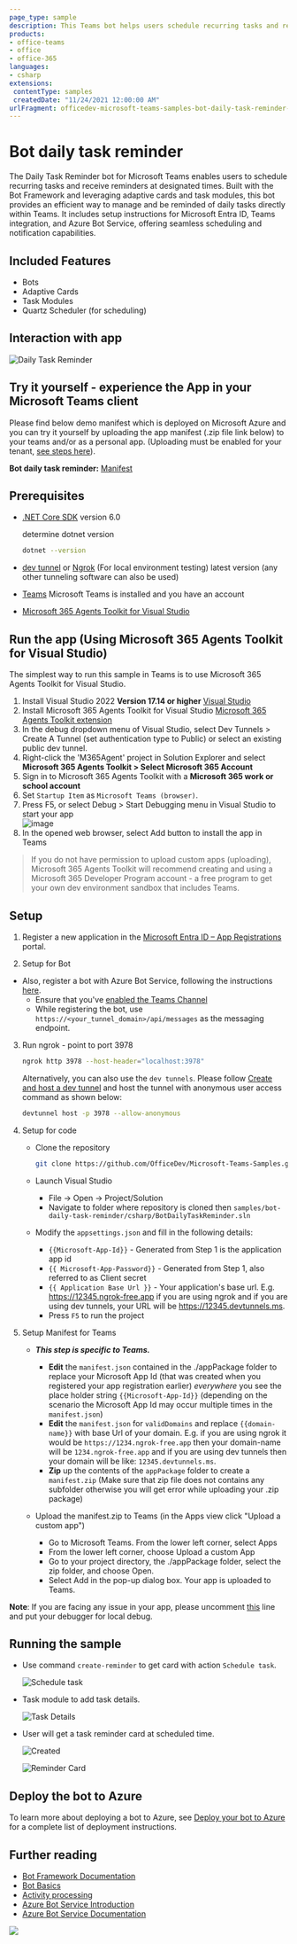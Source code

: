 ```yaml
---
page_type: sample
description: This Teams bot helps users schedule recurring tasks and receive reminders at specified times. It supports adaptive cards and task modules, utilizing the Quartz Scheduler to manage reminders.
products:
- office-teams
- office
- office-365
languages:
- csharp
extensions:
 contentType: samples
 createdDate: "11/24/2021 12:00:00 AM"
urlFragment: officedev-microsoft-teams-samples-bot-daily-task-reminder-csharp
---
```


# Bot daily task reminder

The Daily Task Reminder bot for Microsoft Teams enables users to schedule recurring tasks and receive reminders at designated times. Built with the Bot Framework and leveraging adaptive cards and task modules, this bot provides an efficient way to manage and be reminded of daily tasks directly within Teams. It includes setup instructions for Microsoft Entra ID, Teams integration, and Azure Bot Service, offering seamless scheduling and notification capabilities.

## Included Features
* Bots
* Adaptive Cards
* Task Modules
* Quartz Scheduler (for scheduling)

## Interaction with app

![Daily Task Reminder ](BotDailyTaskReminder/Images/DailyTaskReminder.gif)

## Try it yourself - experience the App in your Microsoft Teams client
Please find below demo manifest which is deployed on Microsoft Azure and you can try it yourself by uploading the app manifest (.zip file link below) to your teams and/or as a personal app. (Uploading must be enabled for your tenant, [see steps here](https://docs.microsoft.com/microsoftteams/platform/concepts/build-and-test/prepare-your-o365-tenant#enable-custom-teams-apps-and-turn-on-custom-app-uploading)).

**Bot daily task reminder:** [Manifest](/samples/bot-daily-task-reminder/csharp/demo-manifest/Bot-Daily-Task-Reminder.zip)

## Prerequisites

- [.NET Core SDK](https://dotnet.microsoft.com/download) version 6.0

  determine dotnet version
  ```bash
  dotnet --version
  ```
- [dev tunnel](https://learn.microsoft.com/en-us/azure/developer/dev-tunnels/get-started?tabs=windows) or [Ngrok](https://ngrok.com/download) (For local environment testing) latest version (any other tunneling software can also be used)

- [Teams](https://teams.microsoft.com) Microsoft Teams is installed and you have an account

- [Microsoft 365 Agents Toolkit for Visual Studio](https://learn.microsoft.com/en-us/microsoftteams/platform/toolkit/toolkit-v4/install-teams-toolkit-vs?pivots=visual-studio-v17-7)

## Run the app (Using Microsoft 365 Agents Toolkit for Visual Studio)

The simplest way to run this sample in Teams is to use Microsoft 365 Agents Toolkit for Visual Studio.
1. Install Visual Studio 2022 **Version 17.14 or higher** [Visual Studio](https://visualstudio.microsoft.com/downloads/)
1. Install Microsoft 365 Agents Toolkit for Visual Studio [Microsoft 365 Agents Toolkit extension](https://learn.microsoft.com/en-us/microsoftteams/platform/toolkit/toolkit-v4/install-teams-toolkit-vs?pivots=visual-studio-v17-7)
1. In the debug dropdown menu of Visual Studio, select Dev Tunnels > Create A Tunnel (set authentication type to Public) or select an existing public dev tunnel.
1. Right-click the 'M365Agent' project in Solution Explorer and select **Microsoft 365 Agents Toolkit > Select Microsoft 365 Account**
1. Sign in to Microsoft 365 Agents Toolkit with a **Microsoft 365 work or school account**
1. Set `Startup Item` as `Microsoft Teams (browser)`.
1. Press F5, or select Debug > Start Debugging menu in Visual Studio to start your app
</br>![image](https://raw.githubusercontent.com/OfficeDev/TeamsFx/dev/docs/images/visualstudio/debug/debug-button.png)
1. In the opened web browser, select Add button to install the app in Teams
> If you do not have permission to upload custom apps (uploading), Microsoft 365 Agents Toolkit will recommend creating and using a Microsoft 365 Developer Program account - a free program to get your own dev environment sandbox that includes Teams.

## Setup

1. Register a new application in the [Microsoft Entra ID – App Registrations](https://go.microsoft.com/fwlink/?linkid=2083908) portal.

2. Setup for Bot
  - Also, register a bot with Azure Bot Service, following the instructions [here](https://docs.microsoft.com/azure/bot-service/bot-service-quickstart-registration?view=azure-bot-service-3.0).
	- Ensure that you've [enabled the Teams Channel](https://docs.microsoft.com/azure/bot-service/channel-connect-teams?view=azure-bot-service-4.0)
	- While registering the bot, use `https://<your_tunnel_domain>/api/messages` as the messaging endpoint.

3. Run ngrok - point to port 3978

   ```bash
   ngrok http 3978 --host-header="localhost:3978"
   ```  

   Alternatively, you can also use the `dev tunnels`. Please follow [Create and host a dev tunnel](https://learn.microsoft.com/en-us/azure/developer/dev-tunnels/get-started?tabs=windows) and host the tunnel with anonymous user access command as shown below:

   ```bash
   devtunnel host -p 3978 --allow-anonymous
   ```

4. Setup for code
   - Clone the repository
     ```bash
     git clone https://github.com/OfficeDev/Microsoft-Teams-Samples.git
     ```
   - Launch Visual Studio
      - File -> Open -> Project/Solution
      - Navigate to folder where repository is cloned then `samples/bot-daily-task-reminder/csharp/BotDailyTaskReminder.sln`

   - Modify the `appsettings.json` and fill in the following details:
      - `{{Microsoft-App-Id}}` - Generated from Step 1 is the application app id
      - `{{ Microsoft-App-Password}}` - Generated from Step 1, also referred to as Client secret
      - `{{ Application Base Url }}` - Your application's base url. E.g. https://12345.ngrok-free.app if you are using ngrok and if you are using dev tunnels, your URL will be https://12345.devtunnels.ms.
      - Press `F5` to run the project

5. Setup Manifest for Teams
   - __*This step is specific to Teams.*__
      - **Edit** the `manifest.json` contained in the ./appPackage folder to replace your Microsoft App Id (that was created when you registered your app registration earlier) *everywhere* you see the place holder string `{{Microsoft-App-Id}}` (depending on the scenario the Microsoft App Id may occur multiple times in the `manifest.json`)
      - **Edit** the `manifest.json` for `validDomains` and replace `{{domain-name}}` with base Url of your domain. E.g. if you are using ngrok it would be `https://1234.ngrok-free.app` then your domain-name will be `1234.ngrok-free.app` and if you are using dev tunnels then your domain will be like: `12345.devtunnels.ms`.
      - **Zip** up the contents of the `appPackage` folder to create a `manifest.zip` (Make sure that zip file does not contains any subfolder otherwise you will get error while uploading your .zip package)

   - Upload the manifest.zip to Teams (in the Apps view click "Upload a custom app")
      - Go to Microsoft Teams. From the lower left corner, select Apps
      - From the lower left corner, choose Upload a custom App
      - Go to your project directory, the ./appPackage folder, select the zip folder, and choose Open.
      - Select Add in the pop-up dialog box. Your app is uploaded to Teams.

**Note**: If you are facing any issue in your app, please uncomment [this](https://github.com/OfficeDev/Microsoft-Teams-Samples/blob/main/samples/bot-daily-task-reminder/csharp/BotDailyTaskReminder/AdapterWithErrorHandler.cs#L30) line and put your debugger for local debug.

## Running the sample

- Use command `create-reminder` to get card with action `Schedule task`.

  ![Schedule task ](BotDailyTaskReminder/Images/1.create-remainder.png)

- Task module to add task details.

  ![Task Details ](BotDailyTaskReminder/Images/2.addtask-modules.png)

- User will get a task reminder card at scheduled time.

  ![Created](BotDailyTaskReminder/Images/3.successfully-created.png)

  ![Reminder Card](BotDailyTaskReminder/Images/4.reminder-card.png)


## Deploy the bot to Azure

To learn more about deploying a bot to Azure, see [Deploy your bot to Azure](https://aka.ms/azuredeployment) for a complete list of deployment instructions.

## Further reading

- [Bot Framework Documentation](https://docs.botframework.com)
- [Bot Basics](https://docs.microsoft.com/azure/bot-service/bot-builder-basics?view=azure-bot-service-4.0)
- [Activity processing](https://docs.microsoft.com/azure/bot-service/bot-builder-concept-activity-processing?view=azure-bot-service-4.0)
- [Azure Bot Service Introduction](https://docs.microsoft.com/azure/bot-service/bot-service-overview-introduction?view=azure-bot-service-4.0)
- [Azure Bot Service Documentation](https://docs.microsoft.com/azure/bot-service/?view=azure-bot-service-4.0)



<img src="https://pnptelemetry.azurewebsites.net/microsoft-teams-samples/samples/bot-daily-task-reminder-csharp" />